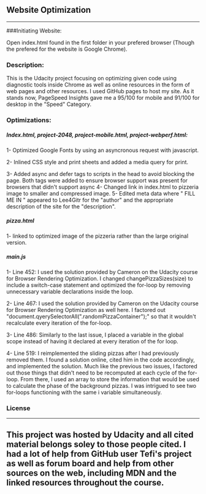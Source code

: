 ## Website Optimization
---
###Initiating Website:

Open index.html found in the first folder in your prefered browser (Though the prefered for the website is Google Chrome). 

### Description:

This is the Udacity project focusing on optimizing given code using diagnostic tools inside Chrome as well as online resources in the form of web pages and other resources. I used GitHub pages to host my site. As it stands now, PageSpeed Insights gave me a 95/100 for mobile and 91/100 for desktop in the "Speed" Category.  

### Optimizations:

##### Index.html, project-2048, project-mobile.html, project-webperf.html:

1- Optimized Google Fonts by using an asyncronous request with javascript.

2- Inlined CSS style and print sheets and added a media query for print.

3- Added async and defer tags to scripts in the head to avoid blocking the page.
Both tags were added to ensure browser support was present for browsers that didn't support async
4- Changed link in index.html to pizzeria image to smaller and compressed image.
5- Edited meta data where " FILL ME IN " appeared to Lee4Gitr for the "author" and the appropriate description of the site for the "description".

##### pizza.html

1- linked to optimized image of the pizzeria rather than the large original version.

##### main.js

1- Line 452: I used the solution provided by Cameron on the Udacity course for Browser Rendering Optimization. I changed changePizzaSizes(size) to include a switch-case statement and optimized the for-loop by removing unnecessary variable declarations inside the loop.

2- Line 467: I used the solution provided by Cameron on the Udacity course for Browser Rendering Optimization as well here. I factored out "document.qyerySelectorAll(".randomPizzaContainer");" so that it wouldn't recalculate every iteration of the for-loop.

3- Line 486: Similarly to the last issue, I placed a variable in the global scope instead of having it declared at every iteration of the for loop.

4- Line 519: I reimplemented the sliding pizzas after I had previously removed them. I found a solution online, cited him in the code accordingly, and implemented the solution. Much like the previous two issues, I factored out those things that didn't need to be recomputed at each cycle of the for-loop. From there, I used an array to store the information that would be used to calculate the phase of the background pizzas. I was intrigued to see two for-loops functioning with the same i variable simultaneously. 

### License
---
This project was hosted by Udacity and all cited material belongs soley to those people cited. I had a lot of help from GitHub user Tefi's project as well as forum board and help from other sources on the web, including MDN and the linked resources throughout the course.
---
